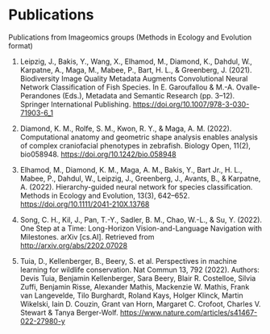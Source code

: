 # Publications
Publications from Imageomics groups (Methods in Ecology and Evolution format)

1. Leipzig, J., Bakis, Y., Wang, X., Elhamod, M., Diamond, K., Dahdul, W., Karpatne, A., Maga, M., Mabee, P., Bart, H. L., & Greenberg, J. (2021). Biodiversity Image Quality Metadata Augments Convolutional Neural Network Classification of Fish Species. In E. Garoufallou & M.-A. Ovalle-Perandones (Eds.), Metadata and Semantic Research (pp. 3–12). Springer International Publishing. https://doi.org/10.1007/978-3-030-71903-6_1
2. Diamond, K. M., Rolfe, S. M., Kwon, R. Y., & Maga, A. M. (2022). Computational anatomy and geometric shape analysis enables analysis of complex craniofacial phenotypes in zebrafish. Biology Open, 11(2), bio058948. https://doi.org/10.1242/bio.058948
3. Elhamod, M., Diamond, K. M., Maga, A. M., Bakis, Y., Bart Jr., H. L., Mabee, P., Dahdul, W., Leipzig, J., Greenberg, J., Avants, B., & Karpatne, A. (2022). Hierarchy-guided neural network for species classification. Methods in Ecology and Evolution, 13(3), 642–652. https://doi.org/10.1111/2041-210X.13768
4. Song, C. H., Kil, J., Pan, T.-Y., Sadler, B. M., Chao, W.-L., & Su, Y. (2022). One Step at a Time: Long-Horizon Vision-and-Language Navigation with Milestones. arXiv [cs.AI]. Retrieved from http://arxiv.org/abs/2202.07028


4. Tuia, D., Kellenberger, B., Beery, S. et al. Perspectives in machine learning for wildlife conservation. Nat Commun 13, 792 (2022). Authors: Devis Tuia, Benjamin Kellenberger, Sara Beery, Blair R. Costelloe, Silvia Zuffi, Benjamin Risse, Alexander Mathis, Mackenzie W. Mathis, Frank van Langevelde, Tilo Burghardt, Roland Kays, Holger Klinck, Martin Wikelski, Iain D. Couzin, Grant van Horn, Margaret C. Crofoot, Charles V. Stewart & Tanya Berger-Wolf. https://www.nature.com/articles/s41467-022-27980-y
